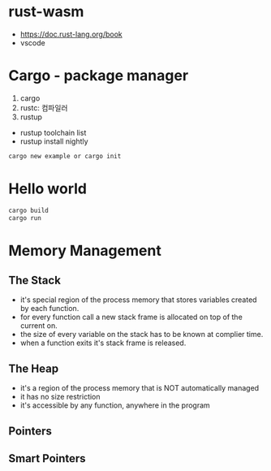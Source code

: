 # rust-wasm

- https://doc.rust-lang.org/book
- vscode

# Cargo - package manager

1. cargo
2. rustc: 컴파일러
3. rustup

- rustup toolchain list
- rustup install nightly

```bash
cargo new example or cargo init
```

# Hello world

```bash
cargo build
cargo run
```

# Memory Management

## The Stack

- it's special region of the process memory that stores variables created by each function.
- for every function call a new stack frame is allocated on top of the current on.
- the size of every variable on the stack has to be known at complier time.
- when a function exits it's stack frame is released.

## The Heap

- it's a region of the process memory that is NOT automatically managed
- it has no size restriction
- it's accessible by any function, anywhere in the program

## Pointers

## Smart Pointers

